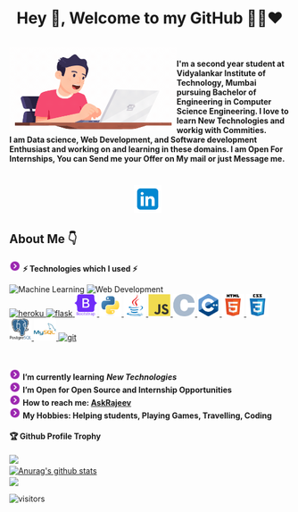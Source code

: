 <h1 align="center">Hey 👋, Welcome to my GitHub 👨‍💻❤️ <br></h1>
<br>

<img src="https://github.com/bhargav-joshi/bhargav-joshi/blob/master/Assets/programmer-crop.gif" width="300px" align="left">
<h4 align="left"> I'm a second year student at Vidyalankar Institute of Technology, Mumbai pursuing Bachelor of Engineering in Computer Science Engineering. I love to learn New Technologies and workig with Commities.<br>
I am Data science, Web Development, and Software development Enthusiast and working on and learning in these domains.
I am Open For Internships, You can Send me your Offer on My mail or just Message me. </h4>

# 
<p align="center">
<a href="https://www.linkedin.com/in/rajeev-singh-vit/"><img height="50" src="https://github.com/Rajeev064/Rajeev064/blob/main/Assets/linkedin.svg"></a>&nbsp;&nbsp; 
</p>  

## About Me 👇
 
<img src="https://github.com/bhargav-joshi/bhargav-joshi/blob/master/Assets/next.png" width="20px"> **⚡ Technologies which I used ⚡**
 
![Machine Learning](https://img.shields.io/badge/Machine%20Learning-%7C-blue?style=flat-square) 
![Web Development](https://img.shields.io/badge/Web%20Development-%7C-red?style=flat-square) 
<br>
<a href="https://heroku.com" target="_blank"> <img src="https://www.vectorlogo.zone/logos/heroku/heroku-icon.svg" alt="heroku" width="40" height="40"/> </a>
<a href="https://flask.palletsprojects.com/" target="_blank"> <img src="https://www.vectorlogo.zone/logos/pocoo_flask/pocoo_flask-icon.svg" alt="flask" width="40" height="40"/> </a>
<a href="https://getbootstrap.com" target="_blank"> <img src="https://raw.githubusercontent.com/devicons/devicon/master/icons/bootstrap/bootstrap-plain-wordmark.svg" alt="bootstrap" width="40" height="40"/> </a>
<a href="https://www.python.org" target="_blank"> <img src="https://raw.githubusercontent.com/devicons/devicon/master/icons/python/python-original.svg" alt="python" width="40" height="40"/> </a>
<a href="https://www.java.com" target="_blank"> <img src="https://raw.githubusercontent.com/devicons/devicon/master/icons/java/java-original.svg" alt="java" width="40" height="40"/> </a> <a href="https://developer.mozilla.org/en-US/docs/Web/JavaScript" target="_blank"> <img src="https://raw.githubusercontent.com/devicons/devicon/master/icons/javascript/javascript-original.svg" alt="javascript" width="40" height="40"/> </a>
<a href="https://www.cprogramming.com/" target="_blank"> <img src="https://raw.githubusercontent.com/devicons/devicon/master/icons/c/c-original.svg" alt="c" width="40" height="40"/> </a> <a href="https://www.w3schools.com/cpp/" target="_blank"> <img src="https://raw.githubusercontent.com/devicons/devicon/master/icons/cplusplus/cplusplus-original.svg" alt="cplusplus" width="40" height="40"/> </a>
<a href="https://www.w3.org/html/" target="_blank"> <img src="https://raw.githubusercontent.com/devicons/devicon/master/icons/html5/html5-original-wordmark.svg" alt="html5" width="40" height="40"/> </a>
<a href="https://www.w3schools.com/css/" target="_blank"> <img src="https://raw.githubusercontent.com/devicons/devicon/master/icons/css3/css3-original-wordmark.svg" alt="css3" width="40" height="40"/> </a>
<a href="https://www.postgresql.org" target="_blank"> <img src="https://raw.githubusercontent.com/devicons/devicon/master/icons/postgresql/postgresql-original-wordmark.svg" alt="postgresql" width="40" height="40"/> </a> 
<a href="https://www.mysql.com/" target="_blank"> <img src="https://raw.githubusercontent.com/devicons/devicon/master/icons/mysql/mysql-original-wordmark.svg" alt="mysql" width="40" height="40"/> </a><a href="https://git-scm.com/" target="_blank"> <img src="https://www.vectorlogo.zone/logos/git-scm/git-scm-icon.svg" alt="git" width="40" height="40"/> </a>

<br> <br>
<img src="https://github.com/bhargav-joshi/bhargav-joshi/blob/master/Assets/next.png" width="20px"> **I’m currently learning** ***New Technologies*** <br>
<img src="https://github.com/bhargav-joshi/bhargav-joshi/blob/master/Assets/next.png" width="20px"> **I’m Open for Open Source and Internship Opportunities** <br>
<img src="https://github.com/bhargav-joshi/bhargav-joshi/blob/master/Assets/next.png" width="20px"> **How to reach me: [AskRajeev](https://www.linkedin.com/in/rajeev-singh-vit/)**<br>
<img src="https://github.com/bhargav-joshi/bhargav-joshi/blob/master/Assets/next.png" width="20px"> **My Hobbies: Helping students, Playing Games, Travelling, Coding**<br>

<div>
  <h4>🏆 Github Profile Trophy</h4>
  <a href="https://github.com/ryo-ma/github-profile-trophy">
   <img src="https://github-profile-trophy.vercel.app/?username=Rajeev064&theme=onedark"/>
  </a>
 </div>
 <div> 
</div>
<a href="https://github.com/anuraghazra/github-readme-stats">
  <img align="center" src="https://github-readme-stats.anuraghazra1.vercel.app/api?username=Rajeev064&show_icons=true&include_all_commits=true&theme=material-palenight" alt="Anurag's github stats" />
</a>
<br>
<a href="https://github.com/anuraghazra/github-readme-stats">
  <!-- Change the `github-readme-stats.anuraghazra1.vercel.app` to `github-readme-stats.vercel.app`  -->
  <img align="center" src="https://github-readme-stats.anuraghazra1.vercel.app/api/top-langs/?username=Rajeev064&layout=compact&theme=material-palenight" />
</a>

![visitors](https://komarev.com/ghpvc/?username=Rajeev064&style=flat-square)

